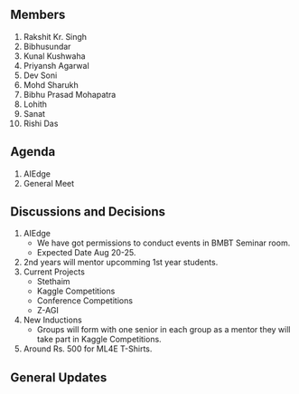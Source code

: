 Members
-------
1. Rakshit Kr. Singh
2. Bibhusundar
3. Kunal Kushwaha
4. Priyansh Agarwal
5. Dev Soni
6. Mohd Sharukh
7. Bibhu Prasad Mohapatra
8. Lohith
9. Sanat
10. Rishi Das

Agenda
------
1. AIEdge
2. General Meet

Discussions and Decisions
-------------------------
1. AIEdge
   - We have got permissions to conduct events in BMBT Seminar room.
   - Expected Date Aug 20-25.
2. 2nd years will mentor upcomming 1st year students.
3. Current Projects
   - Stethaim
   - Kaggle Competitions
   - Conference Competitions
   - Z-AGI
4. New Inductions
   - Groups will form with one senior in each group as a mentor they will take part in Kaggle Competitions.
5. Around Rs. 500 for ML4E T-Shirts.

General Updates
---------------
